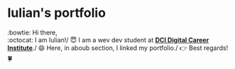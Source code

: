 # Iulian's portfolio
:bowtie: Hi there,\
:octocat: I am Iulian!/
:innocent: I am a wev dev student at [**DCI Digital Career Institute**](https://www.digitalcareerinstitute.org)./
:smile: Here, in aboub section, I linked my portfolio./
:point_right: Best regards! :four_leaf_clover:

